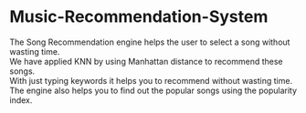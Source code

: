 # Music-Recommendation-System
The Song Recommendation engine helps the user  to select a song without wasting time. <br>
We have applied KNN by using Manhattan distance to recommend these songs. <br>
With just typing keywords it helps you to  recommend without wasting time.<br>
The engine also helps you to find out the popular songs using the popularity index.<br>
